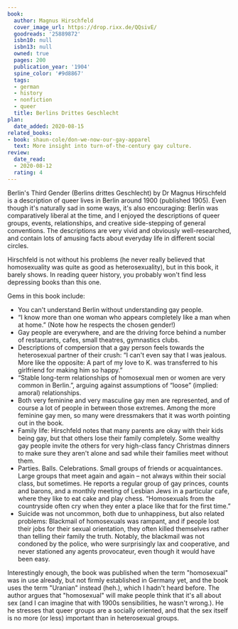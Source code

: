 ```yaml
---
book:
  author: Magnus Hirschfeld
  cover_image_url: https://drop.rixx.de/QQsivE/
  goodreads: '25889872'
  isbn10: null
  isbn13: null
  owned: true
  pages: 200
  publication_year: '1904'
  spine_color: '#9d8867'
  tags:
  - german
  - history
  - nonfiction
  - queer
  title: Berlins Drittes Geschlecht
plan:
  date_added: 2020-08-15
related_books:
- book: shaun-cole/don-we-now-our-gay-apparel
  text: More insight into turn-of-the-century gay culture.
review:
  date_read:
  - 2020-08-12
  rating: 4
---
```


Berlin's Third Gender (Berlins drittes Geschlecht) by Dr Magnus Hirschfeld is a description of queer lives in Berlin
around 1900 (published 1905). Even though it's naturally sad in some ways, it's also encouraging: Berlin was
comparatively liberal at the time, and I enjoyed the descriptions of queer groups, events, relationships, and creative
side-stepping of general conventions. The descriptions are very vivid and obviously well-researched, and contain lots of
amusing facts about everyday life in different social circles.

Hirschfeld is not without his problems (he never really believed that homosexuality was quite as good as
heterosexuality), but in this book, it barely shows. In reading queer history, you probably won't find less depressing
books than this one.

Gems in this book include:

- You can't understand Berlin without understanding gay people.
- “I know more than one woman who appears completely like a man when at home.” (Note how he respects the chosen gender!)
- Gay people are everywhere, and are the driving force behind a number of restaurants, cafes, small theatres, gymnastics
  clubs.
- Descriptions of compersion that a gay person feels towards the heterosexual partner of their crush: “I can't even say
  that I was jealous. More like the opposite: A part of my love to K. was transferred to his girlfriend for making him
  so happy.”
- “Stable long-term relationships of homosexual men or women are very common in Berlin.”, arguing against assumptions of
  “loose” (implied: amoral) relationships.
- Both very feminine and very masculine gay men are represented, and of course a lot of people in between those
  extremes. Among the more feminine gay men, so many were dressmakers that it was worth pointing out in the book.
- Family life: Hirschfeld notes that many parents are okay with their kids being gay, but that others lose their family
  completely. Some wealthy gay people invite the others for very high-class fancy Christmas dinners to make sure they
  aren't alone and sad while their families meet without them.
- Parties. Balls. Celebrations. Small groups of friends or acquaintances. Large groups that meet again and again – not always within their social class, but
  sometimes. He reports a regular group of gay princes, counts and barons, and a monthly meeting of Lesbian Jews in a
  particular cafe, where they like to eat cake and play chess. “Homosexuals from the countryside often cry when they
  enter a place like that for the first time.”
- Suicide was not uncommon, both due to unhappiness, but also related problems: Blackmail of homosexuals was rampant,
  and if people lost their jobs for their sexual orientation, they often killed themselves rather than telling their
  family the truth. Notably, the blackmail was not condoned by the police, who were surprisingly lax and cooperative,
  and never stationed any agents provocateur, even though it would have been easy.


Interestingly enough, the book was published when the term "homosexual" was in use already, but not firmly established in
Germany yet, and the book uses the term "Uranian" instead (heh.), which I hadn't heard before. The author argues that
"homosexual" will make people think that it's all about sex (and I can imagine that with 1900s sensibilities, he wasn't
wrong.). He he stresses that queer groups are a socially oriented, and that the sex itself is no more (or less)
important than in heterosexual groups.

